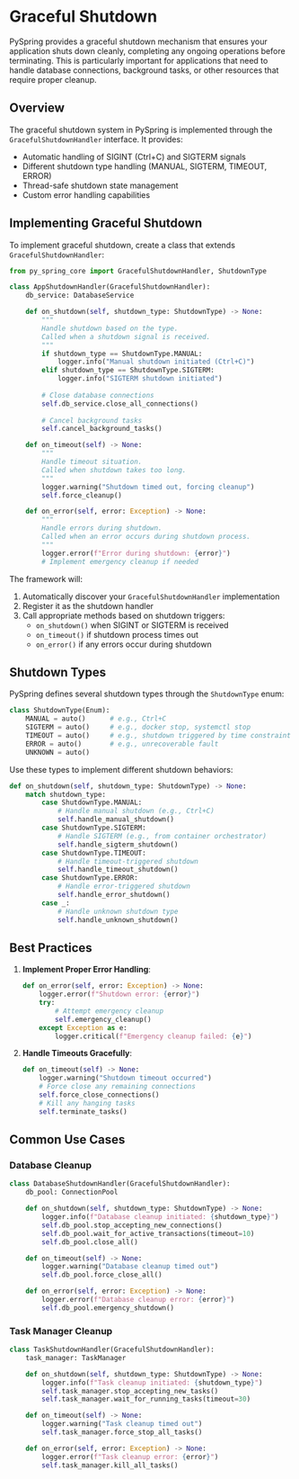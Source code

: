 # Graceful Shutdown

PySpring provides a graceful shutdown mechanism that ensures your application shuts down cleanly, completing any ongoing operations before terminating. This is particularly important for applications that need to handle database connections, background tasks, or other resources that require proper cleanup.

## Overview

The graceful shutdown system in PySpring is implemented through the `GracefulShutdownHandler` interface. It provides:

- Automatic handling of SIGINT (Ctrl+C) and SIGTERM signals
- Different shutdown type handling (MANUAL, SIGTERM, TIMEOUT, ERROR)
- Thread-safe shutdown state management
- Custom error handling capabilities

## Implementing Graceful Shutdown

To implement graceful shutdown, create a class that extends `GracefulShutdownHandler`:

```python
from py_spring_core import GracefulShutdownHandler, ShutdownType

class AppShutdownHandler(GracefulShutdownHandler):
    db_service: DatabaseService

    def on_shutdown(self, shutdown_type: ShutdownType) -> None:
        """
        Handle shutdown based on the type.
        Called when a shutdown signal is received.
        """
        if shutdown_type == ShutdownType.MANUAL:
            logger.info("Manual shutdown initiated (Ctrl+C)")
        elif shutdown_type == ShutdownType.SIGTERM:
            logger.info("SIGTERM shutdown initiated")
        
        # Close database connections
        self.db_service.close_all_connections()
        
        # Cancel background tasks
        self.cancel_background_tasks()

    def on_timeout(self) -> None:
        """
        Handle timeout situation.
        Called when shutdown takes too long.
        """
        logger.warning("Shutdown timed out, forcing cleanup")
        self.force_cleanup()

    def on_error(self, error: Exception) -> None:
        """
        Handle errors during shutdown.
        Called when an error occurs during shutdown process.
        """
        logger.error(f"Error during shutdown: {error}")
        # Implement emergency cleanup if needed
```

The framework will:
1. Automatically discover your `GracefulShutdownHandler` implementation
2. Register it as the shutdown handler
3. Call appropriate methods based on shutdown triggers:
   - `on_shutdown()` when SIGINT or SIGTERM is received
   - `on_timeout()` if shutdown process times out
   - `on_error()` if any errors occur during shutdown

## Shutdown Types

PySpring defines several shutdown types through the `ShutdownType` enum:

```python
class ShutdownType(Enum):
    MANUAL = auto()      # e.g., Ctrl+C
    SIGTERM = auto()     # e.g., docker stop, systemctl stop
    TIMEOUT = auto()     # e.g., shutdown triggered by time constraint
    ERROR = auto()       # e.g., unrecoverable fault
    UNKNOWN = auto()
```

Use these types to implement different shutdown behaviors:

```python
def on_shutdown(self, shutdown_type: ShutdownType) -> None:
    match shutdown_type:
        case ShutdownType.MANUAL:
            # Handle manual shutdown (e.g., Ctrl+C)
            self.handle_manual_shutdown()
        case ShutdownType.SIGTERM:
            # Handle SIGTERM (e.g., from container orchestrator)
            self.handle_sigterm_shutdown()
        case ShutdownType.TIMEOUT:
            # Handle timeout-triggered shutdown
            self.handle_timeout_shutdown()
        case ShutdownType.ERROR:
            # Handle error-triggered shutdown
            self.handle_error_shutdown()
        case _:
            # Handle unknown shutdown type
            self.handle_unknown_shutdown()
```

## Best Practices

1. **Implement Proper Error Handling**:
   ```python
   def on_error(self, error: Exception) -> None:
       logger.error(f"Shutdown error: {error}")
       try:
           # Attempt emergency cleanup
           self.emergency_cleanup()
       except Exception as e:
           logger.critical(f"Emergency cleanup failed: {e}")
   ```

2. **Handle Timeouts Gracefully**:
   ```python
   def on_timeout(self) -> None:
       logger.warning("Shutdown timeout occurred")
       # Force close any remaining connections
       self.force_close_connections()
       # Kill any hanging tasks
       self.terminate_tasks()
   ```

## Common Use Cases

### Database Cleanup
```python
class DatabaseShutdownHandler(GracefulShutdownHandler):
    db_pool: ConnectionPool

    def on_shutdown(self, shutdown_type: ShutdownType) -> None:
        logger.info(f"Database cleanup initiated: {shutdown_type}")
        self.db_pool.stop_accepting_new_connections()
        self.db_pool.wait_for_active_transactions(timeout=10)
        self.db_pool.close_all()

    def on_timeout(self) -> None:
        logger.warning("Database cleanup timed out")
        self.db_pool.force_close_all()

    def on_error(self, error: Exception) -> None:
        logger.error(f"Database cleanup error: {error}")
        self.db_pool.emergency_shutdown()
```

### Task Manager Cleanup
```python
class TaskShutdownHandler(GracefulShutdownHandler):
    task_manager: TaskManager

    def on_shutdown(self, shutdown_type: ShutdownType) -> None:
        logger.info(f"Task cleanup initiated: {shutdown_type}")
        self.task_manager.stop_accepting_new_tasks()
        self.task_manager.wait_for_running_tasks(timeout=30)

    def on_timeout(self) -> None:
        logger.warning("Task cleanup timed out")
        self.task_manager.force_stop_all_tasks()

    def on_error(self, error: Exception) -> None:
        logger.error(f"Task cleanup error: {error}")
        self.task_manager.kill_all_tasks()
```